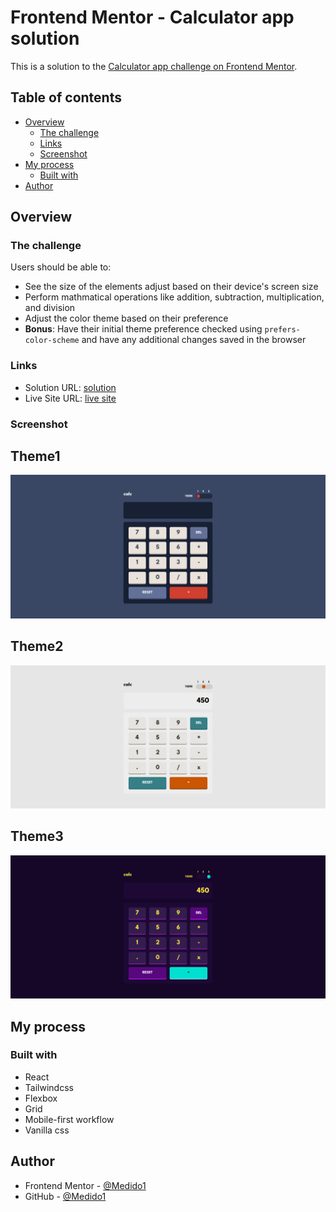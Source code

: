 # Frontend Mentor - Calculator app solution

This is a solution to the [Calculator app challenge on Frontend Mentor](https://www.frontendmentor.io/challenges/calculator-app-9lteq5N29).

## Table of contents

- [Overview](#overview)
  - [The challenge](#the-challenge)
  - [Links](#links)
  - [Screenshot](#screenshot)
- [My process](#my-process)
  - [Built with](#built-with)
- [Author](#author)

## Overview
### The challenge
Users should be able to:

- See the size of the elements adjust based on their device's screen size
- Perform mathmatical operations like addition, subtraction, multiplication, and division
- Adjust the color theme based on their preference
- **Bonus**: Have their initial theme preference checked using `prefers-color-scheme` and have any       additional changes saved in the browser

### Links

- Solution URL: [solution](https://github.com/Medido1/Calculator-app)
- Live Site URL: [live site](https://frontendcalculatorap.netlify.app/)

### Screenshot
  ## Theme1
  ![](/public/theme1.png)
  ## Theme2
  ![](./public/theme2.png)
  ## Theme3
  ![](/public/theme3.png)
  
## My process

### Built with

- React
- Tailwindcss
- Flexbox
- Grid
- Mobile-first workflow
- Vanilla css

## Author

- Frontend Mentor - [@Medido1](https://www.frontendmentor.io/profile/Medido1)
- GitHub - [@Medido1](https://github.com/Medido1)
